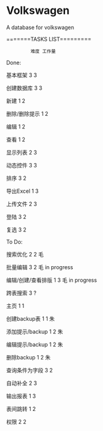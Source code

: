 Volkswagen
==========

A database for volkswagen

=======TASKS LIST=========

             难度 工作量
             
Done:

基本框架	    3	3

创建数据库	    3	3

新建	    1	2

删除/删除提示    1	2

编辑	    1	2

查看	    1	2

显示列表	    2	3

动态控件	    3	3

排序	    3	2

导出Excel	    1	3

上传文件	    2	3

登陆	    3	2

复选	    3	2




To Do:

搜索优化         2        2   毛

批量编辑	    3	2   毛  in progress

编辑/创建/查看排版   1    3   毛  in progress

跨表搜索	    3	?

主页             1        1

创建backup表	    1	1   朱  

添加提示/backup  1	2   朱

编辑提示/backup  1	2   朱

删除backup	    1	2   朱

查询条件为字段   3	2

自动补全	    2	3

输出报表	    1	3

表间跳转	    1	2

权限	    2	2
